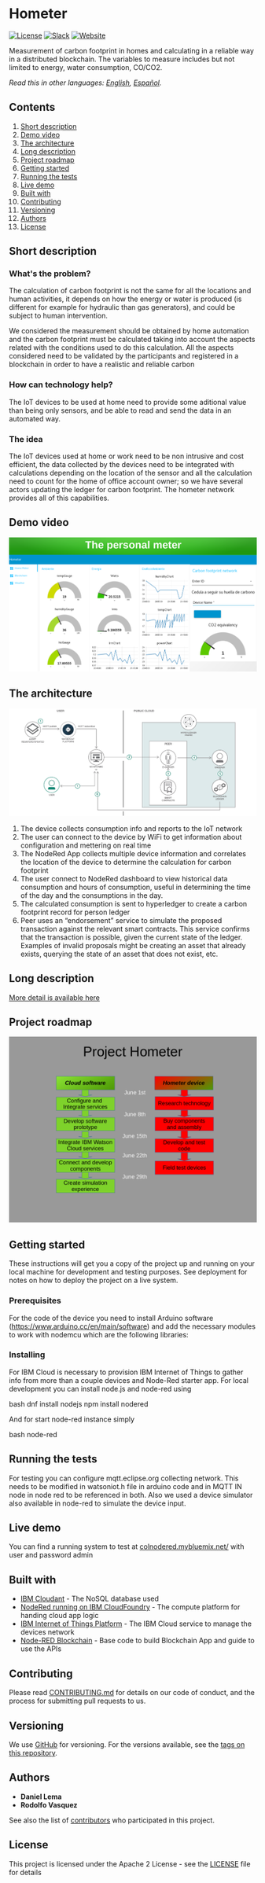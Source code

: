 # Hometer

[![License](https://img.shields.io/badge/License-Apache2-blue.svg)](https://www.apache.org/licenses/LICENSE-2.0) [![Slack](https://img.shields.io/badge/Join-Slack-blue)](https://callforcode.org/slack) [![Website](https://img.shields.io/badge/View-Website-blue)](https://code-and-response.github.io/Project-Sample/)

Measurement of carbon footprint in homes and calculating in a reliable way in a distributed blockchain.  The variables to measure includes but not limited to energy, water consumption, CO/CO2.

*Read this in other languages: [English](README.md), [Español](README.es_co.md).*

## Contents

1. [Short description](#short-description)
1. [Demo video](#demo-video)
1. [The architecture](#the-architecture)
1. [Long description](#long-description)
1. [Project roadmap](#project-roadmap)
1. [Getting started](#getting-started)
1. [Running the tests](#running-the-tests)
1. [Live demo](#live-demo)
1. [Built with](#built-with)
1. [Contributing](#contributing)
1. [Versioning](#versioning)
1. [Authors](#authors)
1. [License](#license)

## Short description

### What's the problem?

The calculation of carbon footprint is not the same for all the locations and human activities, it depends on how the energy or water is produced (is different for example for hydraulic than gas generators), and could be subject to human intervention.

We considered the measurement should be obtained by home automation and the carbon footprint must be calculated taking into account the aspects related with the conditions used to do this calculation.  All the aspects considered need to be validated by the participants and registered in a blockchain in order to have a realistic and reliable carbon 

### How can technology help?

The IoT devices to be used at home need to provide some aditional value than being only sensors, and be able to read and send the data in an automated way.

### The idea

The IoT devices used at home or work need to be non intrusive and cost efficient, the data collected by the devices need to be integrated with calculations depending on the location of the sensor and all the calculation need to count for the home of office account owner; so we have several actors updating the ledger for carbon footprint.  The hometer network provides all of this capabilities.

## Demo video

[![Watch the video](docs/img/Hometer.png)](https://youtu.be/bvtpho8eXXY)

## The architecture

![Video transcription/translation app](https://github.com/rodolfolui/Hometer/blob/master/docs/img/IoT-Blockchain.png)

1. The device collects consumption info and reports to the IoT network
2. The user can connect to the device by WiFi to get information about configuration and mettering on real time
3. The NodeRed App collects multiple device information and correlates the location of the device to determine the calculation for carbon footprint
4. The user connect to NodeRed dashboard to view historical data consumption and hours of consumption, useful in determining the time of the day and the consumptions in the day.
5. The calculated consumption is sent to hyperledger to create a carbon footprint record for person ledger
6. Peer uses an “endorsement” service to simulate the proposed transaction against the relevant smart contracts. This service confirms that the transaction is possible, given the current state of the ledger. Examples of invalid proposals might be creating an asset that already exists, querying the state of an asset that does not exist, etc.

## Long description

[More detail is available here](docs/index.html)

## Project roadmap

![Roadmap](https://github.com/rodolfolui/Hometer/blob/master/docs/img/Roadmap.png)

## Getting started

These instructions will get you a copy of the project up and running on your local machine for development and testing purposes. See deployment for notes on how to deploy the project on a live system.

### Prerequisites

For the code of the device you need to install Arduino software (https://www.arduino.cc/en/main/software) and add the necessary modules to work with nodemcu which are the following libraries:



### Installing

For IBM Cloud is necessary to provision IBM Internet of Things to gather info from more than a couple devices and Node-Red starter app.  For local development you can install node.js and node-red using

bash
dnf install nodejs
npm install nodered

And for start node-red instance simply

bash
node-red

## Running the tests

For testing you can configure mqtt.eclipse.org collecting network.  This needs to be modified in watsoniot.h file in arduino code and in MQTT IN node in node red to be referenced in both.  Also we used a device simulator also available in node-red to simulate the device input.


## Live demo

You can find a running system to test at [colnodered.mybluemix.net/](http://colnodered.mybluemix.net/) with user and password admin 

## Built with

* [IBM Cloudant](https://cloud.ibm.com/catalog?search=cloudant#search_results) - The NoSQL database used
* [NodeRed running on IBM CloudFoundry](https://cloud.ibm.com/catalog?search=%22node-red%20app%22#search_results) - The compute platform for handing cloud app logic
* [IBM Internet of Things Platform](https://cloud.ibm.com/catalog?search=internet%20of%20things%20platform#search_results) - The IBM Cloud service to manage the devices network
* [Node-RED Blockchain](https://github.com/johnwalicki/Node-RED-Storm-BlockChain-Demo) - Base code to build Blockchain App and guide to use the APIs

## Contributing

Please read [CONTRIBUTING.md](CONTRIBUTING.md) for details on our code of conduct, and the process for submitting pull requests to us.

## Versioning

We use [GitHub](http://github.com/) for versioning. For the versions available, see the [tags on this repository](https://github.com/rodolfolui/Hometer/tags).

## Authors

* **Daniel Lema** 
* **Rodolfo Vasquez** 

See also the list of [contributors](https://github.com/rodolfolui/Hometer/graphs/contributors) who participated in this project.

## License

This project is licensed under the Apache 2 License - see the [LICENSE](LICENSE) file for details
